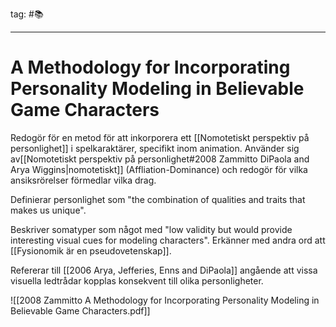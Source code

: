 tag: #📚 
- - - 
# A Methodology for Incorporating Personality Modeling in Believable Game Characters

Redogör för en metod för att inkorporera ett [[Nomotetiskt perspektiv på personlighet]] i spelkaraktärer, specifikt inom animation. Använder sig av[[Nomotetiskt perspektiv på personlighet#2008 Zammitto DiPaola and Arya Wiggins|nomotetiskt]] (Affliation-Dominance) och redogör för vilka ansiksrörelser förmedlar vilka drag.

Definierar personlighet som "the combination of qualities and traits that makes us unique". 

Beskriver somatyper som något med "low validity but would provide interesting visual cues for modeling characters". Erkänner med andra ord att [[Fysionomik är en pseudovetenskap]].

Refererar till [[2006 Arya, Jefferies, Enns and DiPaola]] angående att vissa visuella ledtrådar kopplas konsekvent till olika personligheter.

![[2008 Zammitto A Methodology for Incorporating Personality Modeling in Believable Game Characters.pdf]]
